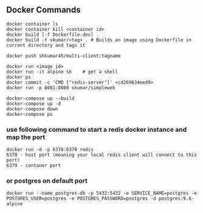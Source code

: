 ## Docker Commands

```
docker container ls
docker container kill <container id>
docker build [-f Dockerfile.dev] .
docker build -t skumar/<tag> . # Builds an image using Dockerfile in current directory and tags it

docker push shkumar45/multi-client:tagname

docker run <image id>
docker run -it alpine sh    # get a shell
docker ps
docker commit -c 'CMD ["redis-server"]' <cd269634eed9>
docker run -p 8081:8080 skumar/simpleweb

docker-compose up --build
docker-compose up -d
docker-compose down
docker-compose ps
```

### use following command to start a redis docker instance and map the port

```
docker run -d -p 6378:6379 redis
6378 - host port (meaning your local redis client will connect to this port)
6379 - contaner port
```

### or postgres on default port

```
docker run --name postgres-db -p 5432:5432 -e SERVICE_NAME=postgres -e POSTGRES_USER=postgres -e POSTGRES_PASSWORD=postgres -d postgres:9.6-alpine
```
